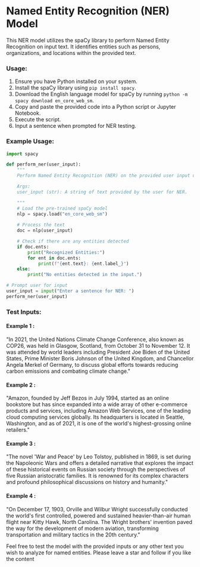 # Named Entity Recognition (NER) Model

This NER model utilizes the spaCy library to perform Named Entity Recognition on input text. It identifies entities such as persons, organizations, and locations within the provided text.

### Usage:
1. Ensure you have Python installed on your system.
2. Install the spaCy library using `pip install spacy`.
3. Download the English language model for spaCy by running `python -m spacy download en_core_web_sm`.
4. Copy and paste the provided code into a Python script or Jupyter Notebook.
5. Execute the script.
6. Input a sentence when prompted for NER testing.

### Example Usage:
```python
import spacy

def perform_ner(user_input):
    """
    Perform Named Entity Recognition (NER) on the provided user input using a pre-trained spaCy model.

    Args:
    user_input (str): A string of text provided by the user for NER.

    """
    # Load the pre-trained spaCy model
    nlp = spacy.load("en_core_web_sm")
    
    # Process the text
    doc = nlp(user_input)

    # Check if there are any entities detected
    if doc.ents:
        print("Recognized Entities:")
        for ent in doc.ents:
            print(f"{ent.text}: {ent.label_}")
    else:
        print("No entities detected in the input.")

# Prompt user for input
user_input = input("Enter a sentence for NER: ")
perform_ner(user_input)
```

### Test Inputs:
#### Example 1 :
"In 2021, the United Nations Climate Change Conference, also known as COP26, was held in Glasgow, Scotland, from October 31 to November 12. It was attended by world leaders including President Joe Biden of the United States, Prime Minister Boris Johnson of the United Kingdom, and Chancellor Angela Merkel of Germany, to discuss global efforts towards reducing carbon emissions and combating climate change."

#### Example 2 :
"Amazon, founded by Jeff Bezos in July 1994, started as an online bookstore but has since expanded into a wide array of other e-commerce products and services, including Amazon Web Services, one of the leading cloud computing services globally. Its headquarters is located in Seattle, Washington, and as of 2021, it is one of the world's highest-grossing online retailers."

#### Example 3 :
"The novel 'War and Peace' by Leo Tolstoy, published in 1869, is set during the Napoleonic Wars and offers a detailed narrative that explores the impact of these historical events on Russian society through the perspectives of five Russian aristocratic families. It is renowned for its complex characters and profound philosophical discussions on history and humanity."

#### Example 4 :
"On December 17, 1903, Orville and Wilbur Wright successfully conducted the world's first controlled, powered and sustained heavier-than-air human flight near Kitty Hawk, North Carolina. The Wright brothers' invention paved the way for the development of modern aviation, transforming transportation and military tactics in the 20th century."

Feel free to test the model with the provided inputs or any other text you wish to analyze for named entities.
Please leave a star and follow if you like the content
